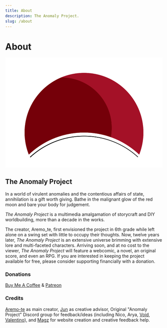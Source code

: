 ```yaml
---
title: About
description: The Anomaly Project.
slug: /about
---
```


# About

![Anomaly Eclipse](/img/eclipse.svg)

## The Anomaly Project

In a world of virulent anomalies and the contentious affairs of state, annihilation is a gift worth giving. Bathe in the malignant glow of the red moon and bare your body for judgement.

*The Anomaly Project* is a multimedia amalgamation of storycraft and DIY worldbuilding, more than a decade in the works. 

The creator, Aremo_te, first envisioned the project in 6th grade while left alone on a swing set with little to occupy their thoughts. Now, twelve years later, *The Anomaly Project* is an extensive universe brimming with extensive lore and multi-faceted characters. Arriving soon, and at no cost to the viewer, *The Anomaly Project* will feature a webcomic, a novel, an original score, and even an RPG. If you are interested in keeping the project available for free, please consider supporting financially with a donation.

### Donations
[Buy Me A Coffee](https://www.buymeacoffee.com/aremo.te) & 
[Patreon](https://www.patreon.com/aremo_te)

### Credits
[Aremo-te](https://bio.link/aremo_te) as main creator, [Jun](https://junjie.carrd.co/) as creative advisor, Original "Anomaly Project" Discord group for feedback/ideas (including Nico, Arya, [Void](https://twitter.com/voidicium), [Valentino](https://qhostorb.tumblr.com)), and [Magz](https://cristaldotgema.com) for website creation and creative feedback help.
